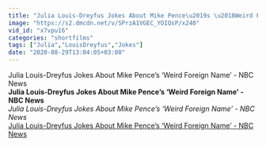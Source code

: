 ```yaml
---
title: "Julia Louis-Dreyfus Jokes About Mike Pence\u2019s \u2018Weird Foreign Name\u2019 - NBC News"
image: "https://s2.dmcdn.net/v/SPrzA1VGEC_YOIQsP/x240"
vid_id: "x7vpu16"
categories: "shortfilms"
tags: ["Julia","LouisDreyfus","Jokes"]
date: "2020-08-29T13:04:05+03:00"
---
```

Julia Louis-Dreyfus Jokes About Mike Pence’s ‘Weird Foreign Name’ - NBC News<br><b>Julia Louis-Dreyfus Jokes About Mike Pence’s ‘Weird Foreign Name’ - NBC News</b><br> <i>Julia Louis-Dreyfus Jokes About Mike Pence’s ‘Weird Foreign Name’ - NBC News</i><br> <u>Julia Louis-Dreyfus Jokes About Mike Pence’s ‘Weird Foreign Name’ - NBC News</u>
